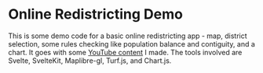 # Online Redistricting Demo

This is some demo code for a basic online redistricting app - map, district selection, some rules checking like population balance and contiguity, and a chart. It goes with some [YouTube content](https://www.youtube.com/watch?v=yOaPapb-7hU) I made. The tools involved are Svelte, SvelteKit, Maplibre-gl, Turf.js, and Chart.js.
